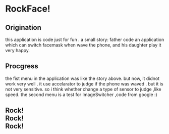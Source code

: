 <h1>RockFace!</h1>

<h2>Origination</h2>
this application is code just for fun . 
a small story:
	father code an application which can switch facemask when wave the phone, and his daughter play it very happy. 

<h2>Procgress</h2>
the fist menu in the application was like the story above. but now, it didnot work very well .
it use accelarator to judge if the phone was waved . but it is not very sensitive.
so i think whether change a type of sensor to judge ,like speed.
the second menu is a test for ImageSwitcher ,code from google :)

<h2>
Rock!<br/>
Rock!<br/>
Rock!<br/>
</h2>
